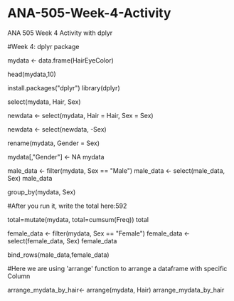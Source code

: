# ANA-505-Week-4-Activity
ANA 505 Week 4 Activity with dplyr

#Week 4: dplyr package



mydata <- data.frame(HairEyeColor)



head(mydata,10)



install.packages("dplyr")
library(dplyr)



select(mydata, Hair, Sex)



newdata <- select(mydata, Hair = Hair, Sex = Sex)



newdata <- select(newdata, -Sex)



rename(mydata, Gender = Sex)



mydata[,"Gender"] <- NA
mydata



male_data <- filter(mydata, Sex == "Male")
male_data <- select(male_data, Sex)
male_data



group_by(mydata, Sex)

#After you run it, write the total here:592

total=mutate(mydata, total=cumsum(Freq))
total



female_data <- filter(mydata, Sex == "Female")
female_data <- select(female_data, Sex)
female_data



bind_rows(male_data,female_data)


#Here we are using 'arrange' function to arrange a dataframe with specific Column

arrange_mydata_by_hair<- arrange(mydata, Hair)
arrange_mydata_by_hair
